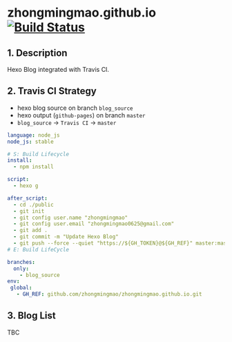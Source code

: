 # zhongmingmao.github.io[![Build Status](https://travis-ci.org/zhongmingmao/zhongmingmao.github.io.svg?branch=blog_source)](https://travis-ci.org/zhongmingmao/zhongmingmao.github.io)

## 1. Description

Hexo Blog integrated with Travis CI.

## 2. Travis CI Strategy

- hexo blog source on branch `blog_source` 
- hexo output (`github-pages`) on branch `master`
- `blog_source` -> `Travis CI` -> `master`

```yaml .travis.yml https://github.com/zhongmingmao/zhongmingmao.github.io/blob/blog_source/.travis.yml .travis.yml
language: node_js
node_js: stable

# S: Build Lifecycle
install:
  - npm install

script:
  - hexo g

after_script:
  - cd ./public
  - git init
  - git config user.name "zhongmingmao"
  - git config user.email "zhongmingmao0625@gmail.com"
  - git add .
  - git commit -m "Update Hexo Blog"
  - git push --force --quiet "https://${GH_TOKEN}@${GH_REF}" master:master
# E: Build LifeCycle

branches:
  only:
    - blog_source
env:
 global:
   - GH_REF: github.com/zhongmingmao/zhongmingmao.github.io.git
```

## 3. Blog List

TBC
